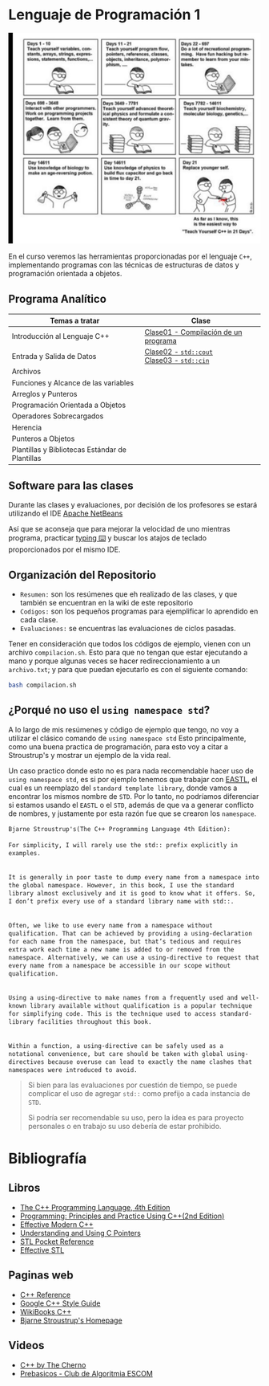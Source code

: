 # Lenguaje de Programación 1

![](Img/CPPmeme.jpeg)

En el curso veremos las herramientas proporcionadas por el lenguaje `C++`, implementando programas
con las técnicas de estructuras de datos y programación orientada  a objetos.

## Programa Analítico

| Temas a tratar                                  | Clase                                                            |
| ----------------------------------------------- | ---------------------------------------------------------------- |
| Introducción al Lenguaje C++                    | [Clase01 - Compilación de un programa](Resumen/01Compilacion.md) |
| Entrada y Salida de Datos                       | [Clase02 - `std::cout`](Resumen/02Cout.md) <br> [Clase03 - `std::cin`](Resumen/03Cin.md)                                                                 |
| Archivos                                        |                                                                  |
| Funciones y Alcance de las variables            |                                                                  |
| Arreglos y Punteros                             |                                                                  |
| Programación Orientada a Objetos                |                                                                  |
| Operadores Sobrecargados                        |                                                                  |
| Herencia                                        |                                                                  |
| Punteros a Objetos                              |                                                                  |
| Plantillas y Bibliotecas Estándar de Plantillas |                                                                  |

## Software para las clases

Durante las clases y evaluaciones, por decisión de los profesores se estará utilizando el IDE [ Apache NetBeans](https://netbeans.apache.org)

Así que se aconseja que para mejorar la velocidad de uno mientras programa, practicar [typing ⌨️](https://www.typingclub.com/) y buscar los atajos 
de teclado proporcionados por el mismo IDE.

## Organización del Repositorio

- `Resumen:` son los resúmenes que eh realizado de las clases, y que también se encuentran en la wiki de este repositorio
- `Codigos:` son los pequeños programas para ejemplificar lo aprendido en cada clase.
- `Evaluaciones:` se encuentras las evaluaciones de ciclos pasadas.

Tener en consideración que todos los códigos de ejemplo, vienen con un archivo `compilacion.sh`. Esto para que no tengan que estar ejecutando
a mano y porque algunas veces se hacer redireccionamiento a un `archivo.txt`; y para que puedan ejecutarlo es con el siguiente comando:

```bash
bash compilacion.sh
```

## ¿Porqué no uso el `using namespace std`?

A lo largo de mis resúmenes y código de ejemplo que tengo, no voy a utilizar el clásico comando de `using namespace std`
Esto principalmente, como una buena practica de programación, para esto voy a citar a Stroustrup's y mostrar un ejemplo de la vida real.

Un caso practico donde esto no es para nada recomendable hacer uso de `using namespace std`, es si por ejemplo 
tenemos que trabajar con [EASTL](https://github.com/electronicarts/EASTL), el cual es un reemplazo del `standard template library`, donde vamos a encontrar los
mismos nombre de `STD`. Por lo tanto, no podríamos diferenciar si estamos usando el `EASTL` o el `STD`, además de que va a
generar conflicto de nombres, y justamente por esta razón fue que se crearon los `namespace`.

```
Bjarne Stroustrup's(The C++ Programming Language 4th Edition):

For simplicity, I will rarely use the std:: prefix explicitly in examples.


It is generally in poor taste to dump every name from a namespace into the global namespace. However, in this book, I use the standard library almost exclusively and it is good to know what it offers. So, I don’t prefix every use of a standard library name with std::.


Often, we like to use every name from a namespace without qualification. That can be achieved by providing a using-declaration for each name from the namespace, but that’s tedious and requires extra work each time a new name is added to or removed from the namespace. Alternatively, we can use a using-directive to request that every name from a namespace be accessible in our scope without qualification.


Using a using-directive to make names from a frequently used and well-known library available without qualification is a popular technique for simplifying code. This is the technique used to access standard-library facilities throughout this book.


Within a function, a using-directive can be safely used as a notational convenience, but care should be taken with global using-directives because overuse can lead to exactly the name clashes that namespaces were introduced to avoid.
```

> Si bien para las evaluaciones por cuestión de tiempo, se puede complicar el uso de agregar `std::` como prefijo a cada instancia de `STD`.
> 
> Si podría ser recomendable su uso, pero la idea es para proyecto personales o en trabajo su uso debería de estar prohibido.
# Bibliografía

## Libros 
- [The C++ Programming Language, 4th Edition](https://www.amazon.com/C-Programming-Language-4th/dp/0321563840)
- [Programming: Principles and Practice Using C++(2nd Edition)](https://www.amazon.com/Programming-Principles-Practice-Using-2nd/dp/0321992784/)
- [Effective Modern C++](https://www.oreilly.com/library/view/effective-modern-c/9781491908419/)
- [Understanding and Using C Pointers](https://www.oreilly.com/library/view/understanding-and-using/9781449344535/)
- [STL Pocket Reference](https://www.oreilly.com/library/view/stl-pocket-reference/9781491947579/)
- [Effective STL](https://www.oreilly.com/library/view/effective-stl/9780321545183/)

## Paginas web

- [C++ Reference](https://en.cppreference.com/w/)
- [Google C++ Style Guide](https://google.github.io/styleguide/cppguide.html)
- [WikiBooks C++](https://en.wikibooks.org/wiki/C%2B%2B_Programming)
- [Bjarne Stroustrup's Homepage](https://www.stroustrup.com/index.html)

## Videos

- [C++ by The Cherno](https://www.youtube.com/playlist?list=PLlrATfBNZ98dudnM48yfGUldqGD0S4FFb)
- [Prebasicos - Club de Algoritmia ESCOM](https://www.youtube.com/playlist?list=PL9wiQuRDQP0qvPPGLQYrmcUBr9UOzW_vu)
